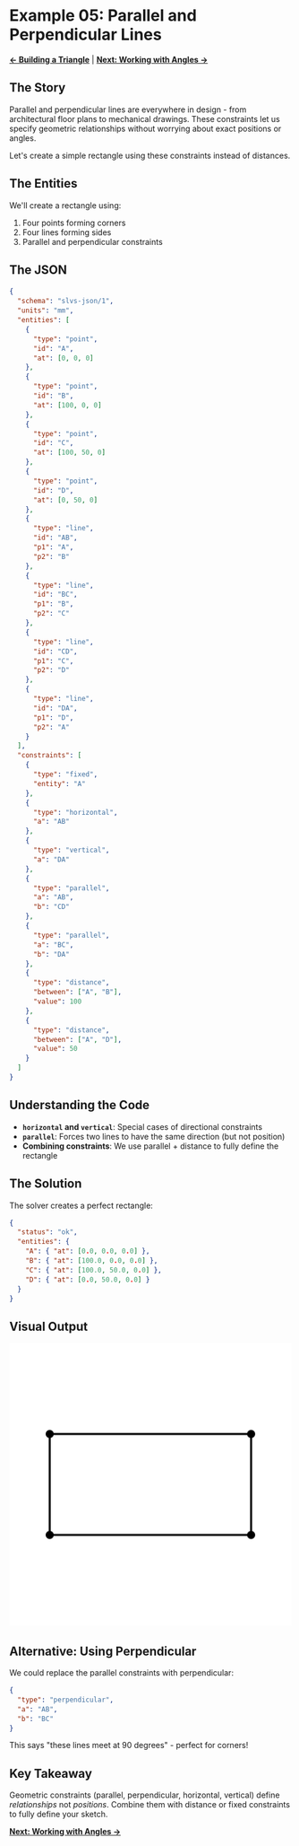 # Example 05: Parallel and Perpendicular Lines

**[← Building a Triangle](04_triangle.md)** | **[Next: Working with Angles →](06_angles.md)**

## The Story

Parallel and perpendicular lines are everywhere in design - from architectural floor plans to mechanical drawings. These constraints let us specify geometric relationships without worrying about exact positions or angles.

Let's create a simple rectangle using these constraints instead of distances.

## The Entities

We'll create a rectangle using:
1. Four points forming corners
2. Four lines forming sides
3. Parallel and perpendicular constraints

## The JSON

```json
{
  "schema": "slvs-json/1",
  "units": "mm",
  "entities": [
    {
      "type": "point",
      "id": "A",
      "at": [0, 0, 0]
    },
    {
      "type": "point",
      "id": "B",
      "at": [100, 0, 0]
    },
    {
      "type": "point",
      "id": "C",
      "at": [100, 50, 0]
    },
    {
      "type": "point",
      "id": "D",
      "at": [0, 50, 0]
    },
    {
      "type": "line",
      "id": "AB",
      "p1": "A",
      "p2": "B"
    },
    {
      "type": "line",
      "id": "BC",
      "p1": "B",
      "p2": "C"
    },
    {
      "type": "line",
      "id": "CD",
      "p1": "C",
      "p2": "D"
    },
    {
      "type": "line",
      "id": "DA",
      "p1": "D",
      "p2": "A"
    }
  ],
  "constraints": [
    {
      "type": "fixed",
      "entity": "A"
    },
    {
      "type": "horizontal",
      "a": "AB"
    },
    {
      "type": "vertical",
      "a": "DA"
    },
    {
      "type": "parallel",
      "a": "AB",
      "b": "CD"
    },
    {
      "type": "parallel",
      "a": "BC",
      "b": "DA"
    },
    {
      "type": "distance",
      "between": ["A", "B"],
      "value": 100
    },
    {
      "type": "distance",
      "between": ["A", "D"],
      "value": 50
    }
  ]
}
```

## Understanding the Code

- **`horizontal` and `vertical`**: Special cases of directional constraints
- **`parallel`**: Forces two lines to have the same direction (but not position)
- **Combining constraints**: We use parallel + distance to fully define the rectangle

## The Solution

The solver creates a perfect rectangle:

```json
{
  "status": "ok",
  "entities": {
    "A": { "at": [0.0, 0.0, 0.0] },
    "B": { "at": [100.0, 0.0, 0.0] },
    "C": { "at": [100.0, 50.0, 0.0] },
    "D": { "at": [0.0, 50.0, 0.0] }
  }
}
```

## Visual Output

![Parallel and Perpendicular](https://raw.githubusercontent.com/snoble/slvsx-cli/main/examples/05_parallel_perpendicular.svg)

## Alternative: Using Perpendicular

We could replace the parallel constraints with perpendicular:

```json
{
  "type": "perpendicular",
  "a": "AB",
  "b": "BC"
}
```

This says "these lines meet at 90 degrees" - perfect for corners!

## Key Takeaway

Geometric constraints (parallel, perpendicular, horizontal, vertical) define *relationships* not *positions*. Combine them with distance or fixed constraints to fully define your sketch.

**[Next: Working with Angles →](06_angles.md)**
